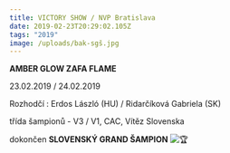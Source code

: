 ```yaml
---
title: VICTORY SHOW / NVP Bratislava
date: 2019-02-23T20:29:02.105Z
tags: "2019"
image: /uploads/bak-sgš.jpg
---
```

**AMBER GLOW ZAFA FLAME**

23.02.2019 / 24.02.2019

Rozhodčí : Erdos László (HU) / Ridarčíková Gabriela (SK)

třída šampionů - V3 / V1, CAC, Vítěz Slovenska

dokončen **SLOVENSKÝ GRAND ŠAMPION** ![🏆](https://static.xx.fbcdn.net/images/emoji.php/v9/tbe/1/16/1f3c6.png)